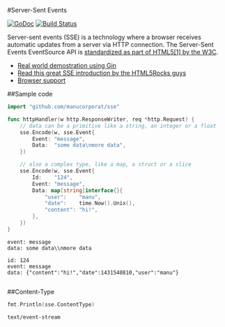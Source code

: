 #Server-Sent Events

[![GoDoc](https://godoc.org/github.com/manucorporat/sse?status.svg)](https://godoc.org/github.com/manucorporat/sse)
[![Build Status](https://travis-ci.org/manucorporat/sse.svg)](https://travis-ci.org/manucorporat/sse)

Server-sent events (SSE) is a technology where a browser receives automatic updates from a server via HTTP connection. The Server-Sent Events EventSource API is [standardized as part of HTML5[1] by the W3C](http://www.w3.org/TR/2009/WD-eventsource-20091029/).

- [Real world demostration using Gin](http://sse.getgin.io/)
- [Read this great SSE introduction by the HTML5Rocks guys](http://www.html5rocks.com/en/tutorials/eventsource/basics/)
- [Browser support](http://caniuse.com/#feat=eventsource)

##Sample code

```go
import "github.com/manucorporat/sse"

func httpHandler(w http.ResponseWriter, req *http.Request) {
	// data can be a primitive like a string, an integer or a float
	sse.Encode(w, sse.Event{
		Event: "message",
		Data:  "some data\nmore data",
	})

	// also a complex type, like a map, a struct or a slice
	sse.Encode(w, sse.Event{
		Id:    "124",
		Event: "message",
		Data: map[string]interface{}{
			"user":    "manu",
			"date":    time.Now().Unix(),
			"content": "hi!",
		},
	})
}
```
```
event: message
data: some data\\nmore data

id: 124
event: message
data: {"content":"hi!","date":1431540810,"user":"manu"}
 
```

##Content-Type

```go
fmt.Println(sse.ContentType)
```
```
text/event-stream
```